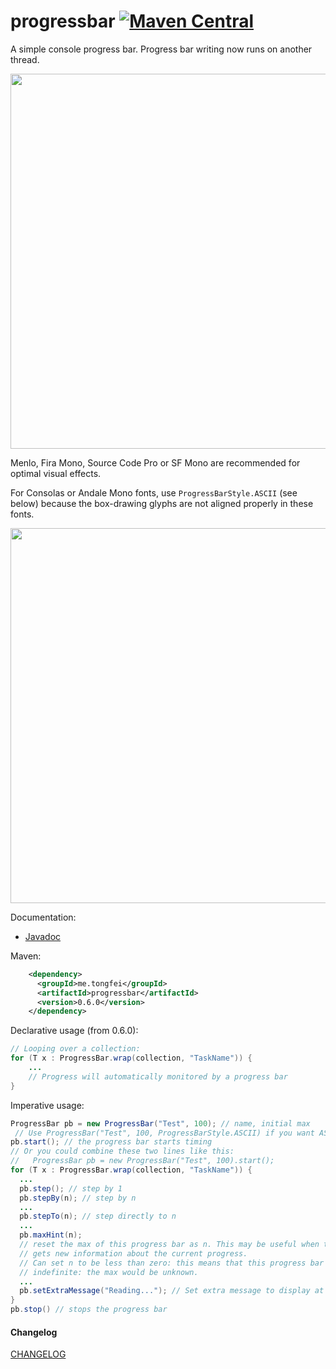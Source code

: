 # progressbar [![Maven Central](https://img.shields.io/maven-central/v/me.tongfei/progressbar.svg?style=flat-square)](https://maven-badges.herokuapp.com/maven-central/me.tongfei/progressbar)

A simple console progress bar. Progress bar writing now runs on another thread.

<img src="https://i.gyazo.com/1c02d51927e769cf245a108f5a8dfaf5.gif" width="600"/>

Menlo, Fira Mono, Source Code Pro or SF Mono are recommended for optimal visual effects.

For Consolas or Andale Mono fonts, use `ProgressBarStyle.ASCII` (see below) because the box-drawing glyphs are not aligned properly in these fonts.

<img src="https://i.gyazo.com/e01943454443f90c9499c00a6c197a41.gif" width="600"/>

Documentation:
 - [Javadoc](https://javadoc.io/doc/me.tongfei/progressbar/0.6.0)

Maven:
```xml
    <dependency>
      <groupId>me.tongfei</groupId>
      <artifactId>progressbar</artifactId>
      <version>0.6.0</version>
    </dependency>
```

Declarative usage (from 0.6.0):
```java
// Looping over a collection:
for (T x : ProgressBar.wrap(collection, "TaskName")) {
    ...
    // Progress will automatically monitored by a progress bar
}
```

Imperative usage:

```java
ProgressBar pb = new ProgressBar("Test", 100); // name, initial max
 // Use ProgressBar("Test", 100, ProgressBarStyle.ASCII) if you want ASCII output style
pb.start(); // the progress bar starts timing
// Or you could combine these two lines like this:
//   ProgressBar pb = new ProgressBar("Test", 100).start();
for (T x : ProgressBar.wrap(collection, "TaskName")) {
  ...
  pb.step(); // step by 1
  pb.stepBy(n); // step by n
  ...
  pb.stepTo(n); // step directly to n
  ...
  pb.maxHint(n);
  // reset the max of this progress bar as n. This may be useful when the program
  // gets new information about the current progress.
  // Can set n to be less than zero: this means that this progress bar would become
  // indefinite: the max would be unknown.
  ...
  pb.setExtraMessage("Reading..."); // Set extra message to display at the end of the bar
}
pb.stop() // stops the progress bar
```

#### Changelog
[CHANGELOG](https://github.com/ctongfei/progressbar/blob/master/CHANGELOG.md)
